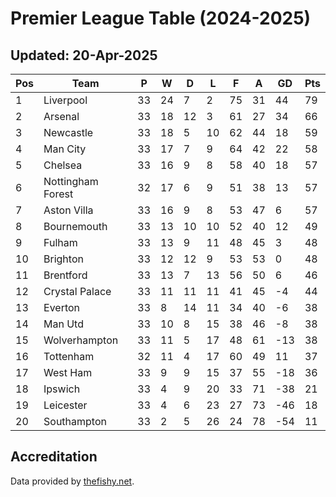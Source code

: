 # Premier League Table (2024-2025)
## Updated: 20-Apr-2025

| Pos | Team | P | W | D | L | F | A | GD | Pts |
| --- | --- | --- | --- | --- | --- | --- | --- | --- | --- |
| 1 | Liverpool | 33 | 24 | 7 | 2 | 75 | 31 | 44 | 79 |
| 2 | Arsenal | 33 | 18 | 12 | 3 | 61 | 27 | 34 | 66 |
| 3 | Newcastle | 33 | 18 | 5 | 10 | 62 | 44 | 18 | 59 |
| 4 | Man City | 33 | 17 | 7 | 9 | 64 | 42 | 22 | 58 |
| 5 | Chelsea | 33 | 16 | 9 | 8 | 58 | 40 | 18 | 57 |
| 6 | Nottingham Forest | 32 | 17 | 6 | 9 | 51 | 38 | 13 | 57 |
| 7 | Aston Villa | 33 | 16 | 9 | 8 | 53 | 47 | 6 | 57 |
| 8 | Bournemouth | 33 | 13 | 10 | 10 | 52 | 40 | 12 | 49 |
| 9 | Fulham | 33 | 13 | 9 | 11 | 48 | 45 | 3 | 48 |
| 10 | Brighton | 33 | 12 | 12 | 9 | 53 | 53 | 0 | 48 |
| 11 | Brentford | 33 | 13 | 7 | 13 | 56 | 50 | 6 | 46 |
| 12 | Crystal Palace | 33 | 11 | 11 | 11 | 41 | 45 | -4 | 44 |
| 13 | Everton | 33 | 8 | 14 | 11 | 34 | 40 | -6 | 38 |
| 14 | Man Utd | 33 | 10 | 8 | 15 | 38 | 46 | -8 | 38 |
| 15 | Wolverhampton | 33 | 11 | 5 | 17 | 48 | 61 | -13 | 38 |
| 16 | Tottenham | 32 | 11 | 4 | 17 | 60 | 49 | 11 | 37 |
| 17 | West Ham | 33 | 9 | 9 | 15 | 37 | 55 | -18 | 36 |
| 18 | Ipswich | 33 | 4 | 9 | 20 | 33 | 71 | -38 | 21 |
| 19 | Leicester | 33 | 4 | 6 | 23 | 27 | 73 | -46 | 18 |
| 20 | Southampton | 33 | 2 | 5 | 26 | 24 | 78 | -54 | 11 |

## Accreditation 

Data provided by [thefishy.net](https://www.thefishy.net/).